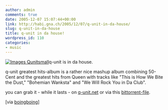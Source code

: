 ```yaml
---
author: admin
comments: true
date: 2005-12-07 15:07:44+00:00
link: http://habi.gna.ch/2005/12/07/q-unit-in-da-house/
slug: q-unit-in-da-house
title: q-unit in da house!
wordpress_id: 110
categories:
- music
---
```



[![ Images Qunitsmall](http://habi.gna.ch/blog/images/_images_qunitsmall-tm.jpg)](http://habi.gna.ch/blog/images/_images_qunitsmall.jpg)q-unit is in da house.
  
q-unit greatest hits-album is a rather nice mashup album combining 50-Cent and the greatest hits from Queen with tracks like "This is How We Bite the Dust," "Bohemian Wanksta" and "We Will Rock You in Da Club".



you can grab it - while it lasts - on [q-unit.net](http://www.q-unit.net/) or via this [bittorrent-file](http://static.thepiratebay.org/downloadtorrent/3417911.torrent/Q-Unit__Greatest_Hits_%28A_50_Cent___Queen_Mashup_Remix_Album%29.3417911.TPB.torrent). 



[via [boingboing](http://www.boingboing.net/2005/12/04/qunit_queen_and_50ce.html)]

